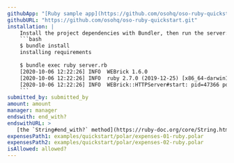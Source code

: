 ```yaml
---
githubApp: "[Ruby sample app](https://github.com/osohq/oso-ruby-quickstart)"
githubURL: "https://github.com/osohq/oso-ruby-quickstart.git"
installation: |
    Install the project dependencies with Bundler, then run the server:
    ```bash
    $ bundle install
    installing requirements
    
    $ bundle exec ruby server.rb
    [2020-10-06 12:22:26] INFO  WEBrick 1.6.0
    [2020-10-06 12:22:26] INFO  ruby 2.7.0 (2019-12-25) [x86_64-darwin19]
    [2020-10-06 12:22:26] INFO  WEBrick::HTTPServer#start: pid=47366 port=5050
    ```
submitted_by: submitted_by
amount: amount
manager: manager
endswith: end_with?
endswithURL: >
   [the `String#end_with?` method](https://ruby-doc.org/core/String.html#method-i-end_with-3F)
expensesPath1: examples/quickstart/polar/expenses-01-ruby.polar
expensesPath2: examples/quickstart/polar/expenses-02-ruby.polar
isAllowed: allowed?
---
```

